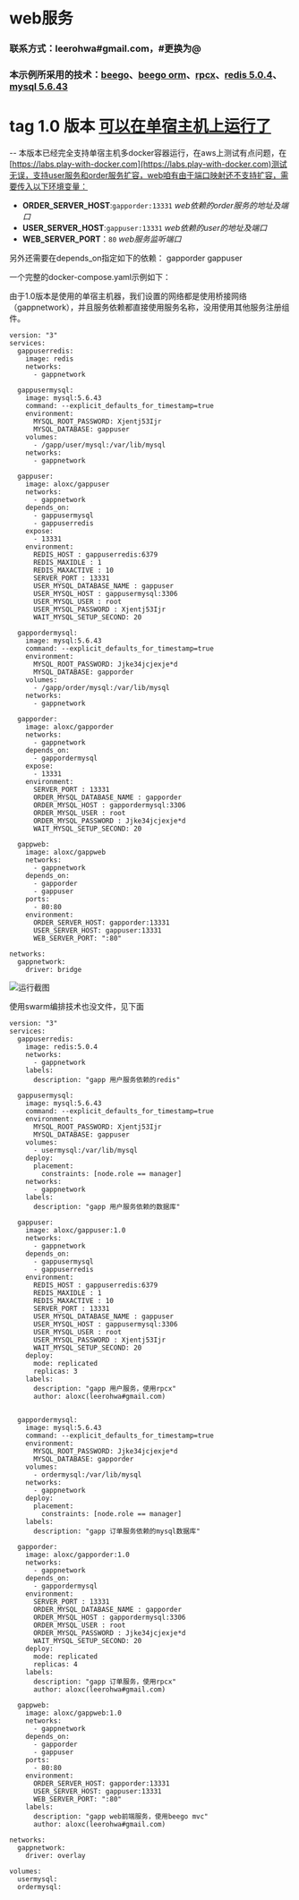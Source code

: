 # web服务
### 联系方式：leerohwa#gmail.com，#更换为@
### 本示例所采用的技术：[beego](https://beego.me/)、[beego orm](https://beego.me/docs/mvc/model/overview.md)、[rpcx](http://rpcx.site/)、[redis 5.0.4](https://redis.io/)、[mysql 5.6.43](https://www.mysql.com/)
# tag 1.0 版本 [可以在单宿主机上运行了](https://github.com/aloxc/gappweb/releases/tag/%E5%8F%AF%E4%BB%A5%E5%9C%A8%E5%8D%95%E5%AE%BF%E4%B8%BB%E6%9C%BA%E7%9A%84docker%E7%8E%AF%E5%A2%83%E4%B8%AD%E8%BF%90%E8%A1%8C%E4%BA%86)
--
本版本已经完全支持单宿主机多docker容器运行，在aws上测试有点问题，在[https://labs.play-with-docker.com](https://labs.play-with-docker.com)测试无误，支持user服务和order服务扩容，web咱有由于端口映射还不支持扩容，需要传入以下环境变量：

-  **ORDER_SERVER_HOST**:`gapporder:13331` *web依赖的order服务的地址及端口* 
-  **USER_SERVER_HOST**:`gappuser:13331` *web依赖的user的地址及端口* 
-  **WEB_SERVER_PORT**：`80` *web服务监听端口* 

另外还需要在depends_on指定如下的依赖：
gapporder
gappuser

一个完整的docker-compose.yaml示例如下：

由于1.0版本是使用的单宿主机器，我们设置的网络都是使用桥接网络（gappnetwork），并且服务依赖都直接使用服务名称，没用使用其他服务注册组件。
```
version: "3"
services:
  gappuserredis:
    image: redis
    networks:
      - gappnetwork

  gappusermysql:
    image: mysql:5.6.43
    command: --explicit_defaults_for_timestamp=true
    environment:
      MYSQL_ROOT_PASSWORD: Xjentj53Ijr
      MYSQL_DATABASE: gappuser
    volumes:
      - /gapp/user/mysql:/var/lib/mysql
    networks:
      - gappnetwork

  gappuser:
    image: aloxc/gappuser
    networks:
      - gappnetwork
    depends_on:
      - gappusermysql
      - gappuserredis
    expose:
      - 13331
    environment:
      REDIS_HOST : gappuserredis:6379
      REDIS_MAXIDLE : 1
      REDIS_MAXACTIVE : 10
      SERVER_PORT : 13331
      USER_MYSQL_DATABASE_NAME : gappuser
      USER_MYSQL_HOST : gappusermysql:3306
      USER_MYSQL_USER : root
      USER_MYSQL_PASSWORD : Xjentj53Ijr
      WAIT_MYSQL_SETUP_SECOND: 20

  gappordermysql:
    image: mysql:5.6.43
    command: --explicit_defaults_for_timestamp=true
    environment:
      MYSQL_ROOT_PASSWORD: Jjke34jcjexje*d
      MYSQL_DATABASE: gapporder
    volumes:
      - /gapp/order/mysql:/var/lib/mysql
    networks:
      - gappnetwork

  gapporder:
    image: aloxc/gapporder
    networks:
      - gappnetwork
    depends_on:
      - gappordermysql
    expose:
      - 13331
    environment:
      SERVER_PORT : 13331
      ORDER_MYSQL_DATABASE_NAME : gapporder
      ORDER_MYSQL_HOST : gappordermysql:3306
      ORDER_MYSQL_USER : root
      ORDER_MYSQL_PASSWORD : Jjke34jcjexje*d
      WAIT_MYSQL_SETUP_SECOND: 20

  gappweb:
    image: aloxc/gappweb
    networks:
      - gappnetwork
    depends_on:
      - gapporder
      - gappuser
    ports:
      - 80:80
    environment:
      ORDER_SERVER_HOST: gapporder:13331
      USER_SERVER_HOST: gappuser:13331
      WEB_SERVER_PORT: ":80"
     
networks:
  gappnetwork:
    driver: bridge
```
![运行截图](assert/run-1.0.png)

使用swarm编排技术也没文件，见下面
```shell
version: "3"
services:
  gappuserredis:
    image: redis:5.0.4
    networks:
      - gappnetwork
    labels:
      description: "gapp 用户服务依赖的redis"

  gappusermysql:
    image: mysql:5.6.43
    command: --explicit_defaults_for_timestamp=true
    environment:
      MYSQL_ROOT_PASSWORD: Xjentj53Ijr
      MYSQL_DATABASE: gappuser
    volumes:
      - usermysql:/var/lib/mysql
    deploy:
      placement:
        constraints: [node.role == manager]
    networks:
      - gappnetwork
    labels:
      description: "gapp 用户服务依赖的数据库"

  gappuser:
    image: aloxc/gappuser:1.0
    networks:
      - gappnetwork
    depends_on:
      - gappusermysql
      - gappuserredis
    environment:
      REDIS_HOST : gappuserredis:6379
      REDIS_MAXIDLE : 1
      REDIS_MAXACTIVE : 10
      SERVER_PORT : 13331
      USER_MYSQL_DATABASE_NAME : gappuser
      USER_MYSQL_HOST : gappusermysql:3306
      USER_MYSQL_USER : root
      USER_MYSQL_PASSWORD : Xjentj53Ijr
      WAIT_MYSQL_SETUP_SECOND: 20
    deploy:
      mode: replicated
      replicas: 3
    labels:
      description: "gapp 用户服务，使用rpcx"
      author: aloxc(leerohwa#gmail.com)


  gappordermysql:
    image: mysql:5.6.43
    command: --explicit_defaults_for_timestamp=true
    environment:
      MYSQL_ROOT_PASSWORD: Jjke34jcjexje*d
      MYSQL_DATABASE: gapporder
    volumes:
      - ordermysql:/var/lib/mysql
    networks:
      - gappnetwork
    deploy:
      placement:
        constraints: [node.role == manager]
    labels:
      description: "gapp 订单服务依赖的mysql数据库"

  gapporder:
    image: aloxc/gapporder:1.0
    networks:
      - gappnetwork
    depends_on:
      - gappordermysql
    environment:
      SERVER_PORT : 13331
      ORDER_MYSQL_DATABASE_NAME : gapporder
      ORDER_MYSQL_HOST : gappordermysql:3306
      ORDER_MYSQL_USER : root
      ORDER_MYSQL_PASSWORD : Jjke34jcjexje*d
      WAIT_MYSQL_SETUP_SECOND: 20
    deploy:
      mode: replicated
      replicas: 4
    labels:
      description: "gapp 订单服务，使用rpcx"
      author: aloxc(leerohwa#gmail.com)

  gappweb:
    image: aloxc/gappweb:1.0
    networks:
      - gappnetwork
    depends_on:
      - gapporder
      - gappuser
    ports:
      - 80:80
    environment:
      ORDER_SERVER_HOST: gapporder:13331
      USER_SERVER_HOST: gappuser:13331
      WEB_SERVER_PORT: ":80"
    labels:
      description: "gapp web前端服务，使用beego mvc"
      author: aloxc(leerohwa#gmail.com)
      
networks:
  gappnetwork:
    driver: overlay

volumes:
  usermysql:
  ordermysql:
```